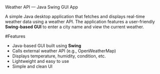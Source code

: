 Weather API — Java Swing GUI App

A simple Java desktop application that fetches and displays real-time weather data using a weather API. The application features a user-friendly **Swing-based GUI** to enter a city name and view the current weather.

#Features

- Java-based GUI built using **Swing**
- Calls external weather API (e.g., OpenWeatherMap)
- Displays temperature, humidity, condition, etc.
- Lightweight and easy to use
- Simple and clean UI
